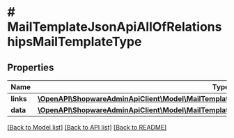 # # MailTemplateJsonApiAllOfRelationshipsMailTemplateType

## Properties

Name | Type | Description | Notes
------------ | ------------- | ------------- | -------------
**links** | [**\OpenAPI\ShopwareAdminApiClient\Model\MailTemplateJsonApiAllOfRelationshipsMailTemplateTypeLinks**](MailTemplateJsonApiAllOfRelationshipsMailTemplateTypeLinks.md) |  | [optional]
**data** | [**\OpenAPI\ShopwareAdminApiClient\Model\MailTemplateJsonApiAllOfRelationshipsMailTemplateTypeData**](MailTemplateJsonApiAllOfRelationshipsMailTemplateTypeData.md) |  | [optional]

[[Back to Model list]](../../README.md#models) [[Back to API list]](../../README.md#endpoints) [[Back to README]](../../README.md)
